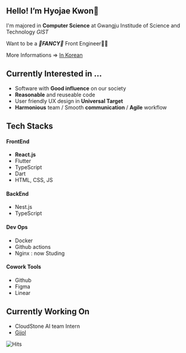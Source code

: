 
 ## Hello! I’m Hyojae Kwon🙌
  I'm majored in **Computer Science** at Gwangju Institude of Science and Technology *GIST* 
  
  Want to be a ***💫FANCY💫*** Front Engineer🧑‍💻
  
  More Informations => [In Korean](https://canyon-blender-491.notion.site/348a863fac3b4dc8b964cd6e9bc6fbc2)
  
  
 ## Currently Interested in ... 
 - Software with **Good influence** on our society
 - **Reasonable** and reuseable code
 - User friendly UX design in **Universal Target**
 - **Harmonious** team / Smooth **communication** / **Agile** workflow

## Tech Stacks
#### FrontEnd
 * **React.js** 
 * Flutter
 * TypeScript 
 * Dart
 * HTML, CSS, JS
 
#### BackEnd
* Nest.js
* TypeScript
 </div>
 
#### Dev Ops
* Docker
* Github actions
* Nginx : now Studing

#### Cowork Tools
 * Github
 * Figma
 * Linear

## Currently Working On

* CloudStone AI team Intern
* [Gijol](https://github.com/Gijol)


<!--    
   [![Top Langs](https://github-readme-stats.vercel.app/api/top-langs/?username=hyojaeKwon&layout=compact)](https://github.com/anuraghazra/github-readme-stats)
  [![Anurag's GitHub stats](https://github-readme-stats.vercel.app/api?username=hyojaeKwon)](https://github.com/anuraghazra/github-readme-stats)
 -->
![Hits](https://hits.seeyoufarm.com/api/count/incr/badge.svg?url=https%3A%2F%2Fgithub.com%2FhyojaeKwon&count_bg=%23EF78ED&title_bg=%23A600FD&icon=airbus.svg&icon_color=%23FFFFFF&title=Visitors&edge_flat=true)

